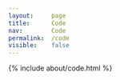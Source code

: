 ```yaml
---
layout: 	page
title: 		Code
nav: 		Code
permalink:	/code
visible:	false
---
```


{%		include about/code.html		%}


